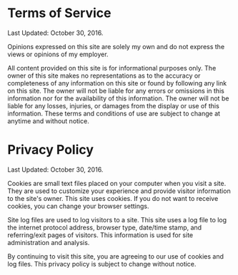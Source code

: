 # Terms of Service

Last Updated: October 30, 2016.

Opinions expressed on this site are solely my own and do not express the views
or opinions of my employer.

All content provided on this site is for informational purposes only. The
owner of this site makes no representations as to the accuracy or completeness
of any information on this site or found by following any link on this site.
The owner will not be liable for any errors or omissions in this information nor
for the availability of this information. The owner will not be liable for any
losses, injuries, or damages from the display or use of this information. These
terms and conditions of use are subject to change at anytime and without notice.

# Privacy Policy

Last Updated: October 30, 2016.

Cookies are small text files placed on your computer when you visit a site.
They are used to customize your experience and provide visitor information to
the site's owner. This site uses cookies. If you do not want to receive
cookies, you can change your browser settings.

Site log files are used to log visitors to a site. This site uses a log
file to log the internet protocol address, browser type, date/time stamp,
and referring/exit pages of visitors. This information is used for site
administration and analysis.

By continuing to visit this site, you are agreeing to our use of cookies and
log files. This privacy policy is subject to change without notice.

